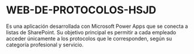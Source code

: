 # WEB-DE-PROTOCOLOS-HSJD
Es una aplicación desarrollada con Microsoft Power Apps que se conecta a listas de SharePoint. Su objetivo principal es permitir a cada empleado acceder únicamente a los protocolos que le corresponden, según su categoría profesional y servicio.
